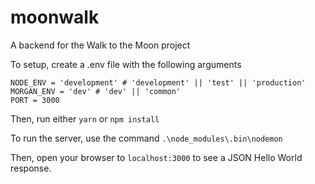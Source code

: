 # moonwalk
A backend for the Walk to the Moon project

To setup, create a .env file with the following arguments
```
NODE_ENV = 'development' # 'development' || 'test' || 'production'
MORGAN_ENV = 'dev' # 'dev' || 'common'
PORT = 3000
```
Then, run either `yarn` or `npm install`

To run the server, use the command `.\node_modules\.bin\nodemon`

Then, open your browser to `localhost:3000` to see a JSON Hello World response.

